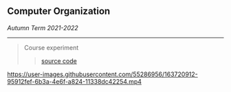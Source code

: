 ## Computer Organization

*Autumn Term 2021-2022*

------

> Course experiment
>
> > [source code](https://github.com/chenxz1111/Computer-Organization)

https://user-images.githubusercontent.com/55286956/163720912-95912fef-6b3a-4e6f-a824-11338dc42254.mp4
